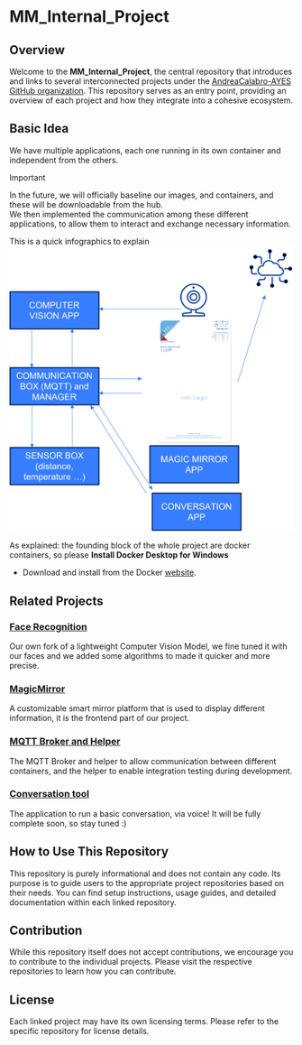 # MM_Internal_Project

## Overview
Welcome to the **MM_Internal_Project**, the central repository that introduces and links to several interconnected projects under the [AndreaCalabro-AYES GitHub organization](https://github.com/AndreaCalabro-AYES). This repository serves as an entry point, providing an overview of each project and how they integrate into a cohesive ecosystem.

## Basic Idea
We have multiple applications, each one running in its own container and independent from the others.
> [!IMPORTANT]
> In the future, we will officially baseline our images, and containers, and these will be downloadable from the hub.  
We then implemented the communication among these different applications, to allow them to interact and exchange necessary information.

This is a quick infographics to explain
![MM Project Infographics](https://github.com/AndreaCalabro-AYES/MM_Internal_Project/blob/main/MM%20Infographics.png)

As explained: the founding block of the whole project are docker containers, so please
**Install Docker Desktop for Windows**
   - Download and install from the Docker [website](https://docs.docker.com/desktop/install/windows-install/).

## Related Projects

### [Face Recognition](https://github.com/AndreaCalabro-AYES/face_recognition)
Our own fork of a lightweight Computer Vision Model, we fine tuned it with our faces and we added some algorithms to made it quicker and more precise.

### [MagicMirror](https://github.com/AndreaCalabro-AYES/MagicMirror)
A customizable smart mirror platform that is used to display different information, it is the frontend part of our project.

### [MQTT Broker and Helper](https://github.com/AndreaCalabro-AYES/MQTT_Broker)
The MQTT Broker and helper to allow communication between different containers, and the helper to enable integration testing during development. 

### [Conversation tool](https://github.com/AndreaCalabro-AYES/Conversation_Tool)
The application to run a basic conversation, via voice! It will be fully complete soon, so stay tuned :)

## How to Use This Repository
This repository is purely informational and does not contain any code. Its purpose is to guide users to the appropriate project repositories based on their needs. You can find setup instructions, usage guides, and detailed documentation within each linked repository.

## Contribution
While this repository itself does not accept contributions, we encourage you to contribute to the individual projects. Please visit the respective repositories to learn how you can contribute.

## License
Each linked project may have its own licensing terms. Please refer to the specific repository for license details.
